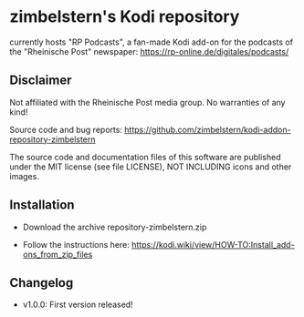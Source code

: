 # zimbelstern's Kodi repository

currently hosts "RP Podcasts", a fan-made Kodi add-on for the podcasts of the "Rheinische Post" newspaper:
https://rp-online.de/digitales/podcasts/

## Disclaimer

Not affiliated with the Rheinische Post media group. No warranties of any kind!

Source code and bug reports: https://github.com/zimbelstern/kodi-addon-repository-zimbelstern

The source code and documentation files of this software are published under the MIT license (see file LICENSE), NOT INCLUDING icons and other images.

## Installation

- Download the archive repository-zimbelstern.zip

- Follow the instructions here: https://kodi.wiki/view/HOW-TO:Install_add-ons_from_zip_files

## Changelog

- v1.0.0: First version released!
